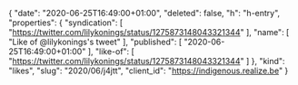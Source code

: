 {
  "date": "2020-06-25T16:49:00+01:00",
  "deleted": false,
  "h": "h-entry",
  "properties": {
    "syndication": [
      "https://twitter.com/lilykonings/status/1275873148043321344"
    ],
    "name": [
      "Like of @lilykonings's tweet"
    ],
    "published": [
      "2020-06-25T16:49:00+01:00"
    ],
    "like-of": [
      "https://twitter.com/lilykonings/status/1275873148043321344"
    ]
  },
  "kind": "likes",
  "slug": "2020/06/j4jtt",
  "client_id": "https://indigenous.realize.be"
}
